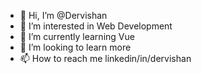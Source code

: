 - 👋 Hi, I’m @Dervishan
- 👀 I’m interested in Web Development
- 🌱 I’m currently learning Vue
- 💞️ I’m looking to learn more
- 📫 How to reach me linkedin/in/dervishan
